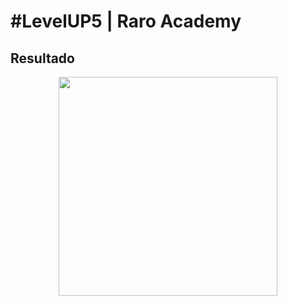 # #LevelUP5 | Raro Academy  
 
  
## Resultado
<center>
<p float="center">  
  <img src="https://user-images.githubusercontent.com/30707007/126880780-19953a34-258c-45f2-8f01-9dce40197c2f.gif" width="350" />  
</p>
</center>  
